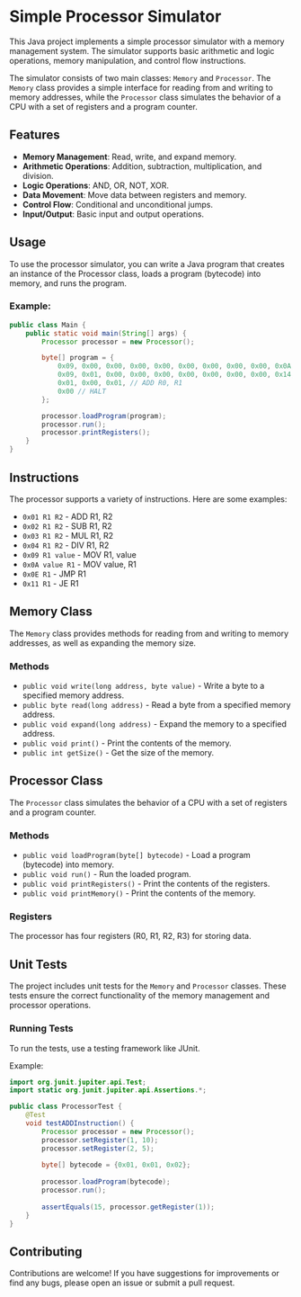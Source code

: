 # Simple Processor Simulator
This Java project implements a simple processor simulator with a memory management system. The simulator supports basic arithmetic and logic operations, memory manipulation, and control flow instructions.

The simulator consists of two main classes: `Memory` and `Processor`. The `Memory` class provides a simple interface for reading from and writing to memory addresses, while the `Processor` class simulates the behavior of a CPU with a set of registers and a program counter.

## Features
* **Memory Management**: Read, write, and expand memory.
* **Arithmetic Operations**: Addition, subtraction, multiplication, and division.
* **Logic Operations**: AND, OR, NOT, XOR.
* **Data Movement**: Move data between registers and memory.
* **Control Flow**: Conditional and unconditional jumps.
* **Input/Output**: Basic input and output operations.
  
## Usage
To use the processor simulator, you can write a Java program that creates an instance of the Processor class, loads a program (bytecode) into memory, and runs the program.

### Example:

```java
public class Main {
    public static void main(String[] args) {
        Processor processor = new Processor();

        byte[] program = {
            0x09, 0x00, 0x00, 0x00, 0x00, 0x00, 0x00, 0x00, 0x00, 0x0A, // MOV R0, 10
            0x09, 0x01, 0x00, 0x00, 0x00, 0x00, 0x00, 0x00, 0x00, 0x14, // MOV R1, 20
            0x01, 0x00, 0x01, // ADD R0, R1
            0x00 // HALT
        };

        processor.loadProgram(program);
        processor.run();
        processor.printRegisters();
    }
}
```

## Instructions
The processor supports a variety of instructions. Here are some examples:

* `0x01 R1 R2` - ADD R1, R2
* `0x02 R1 R2` - SUB R1, R2
* `0x03 R1 R2` - MUL R1, R2
* `0x04 R1 R2` - DIV R1, R2
* `0x09 R1 value` - MOV R1, value
* `0x0A value R1` - MOV value, R1
* `0x0E R1` - JMP R1
* `0x11 R1` - JE R1

## Memory Class
The `Memory` class provides methods for reading from and writing to memory addresses, as well as expanding the memory size.

### Methods
* `public void write(long address, byte value)` - Write a byte to a specified memory address.
* `public byte read(long address)` - Read a byte from a specified memory address.
* `public void expand(long address)` - Expand the memory to a specified address.
* `public void print()` - Print the contents of the memory.
* `public int getSize()` - Get the size of the memory.
  
## Processor Class
The `Processor` class simulates the behavior of a CPU with a set of registers and a program counter.

### Methods
* `public void loadProgram(byte[] bytecode)` - Load a program (bytecode) into memory.
* `public void run()` - Run the loaded program.
* `public void printRegisters()` - Print the contents of the registers.
* `public void printMemory()` - Print the contents of the memory.
  
### Registers
The processor has four registers (R0, R1, R2, R3) for storing data.

## Unit Tests
The project includes unit tests for the `Memory` and `Processor` classes. These tests ensure the correct functionality of the memory management and processor operations.

### Running Tests
To run the tests, use a testing framework like JUnit. 

Example:

```java
import org.junit.jupiter.api.Test;
import static org.junit.jupiter.api.Assertions.*;

public class ProcessorTest {
    @Test
    void testADDInstruction() {
        Processor processor = new Processor();
        processor.setRegister(1, 10);
        processor.setRegister(2, 5);
        
        byte[] bytecode = {0x01, 0x01, 0x02};
        
        processor.loadProgram(bytecode);
        processor.run();
        
        assertEquals(15, processor.getRegister(1));
    }
}
```

## Contributing
Contributions are welcome! If you have suggestions for improvements or find any bugs, please open an issue or submit a pull request.
